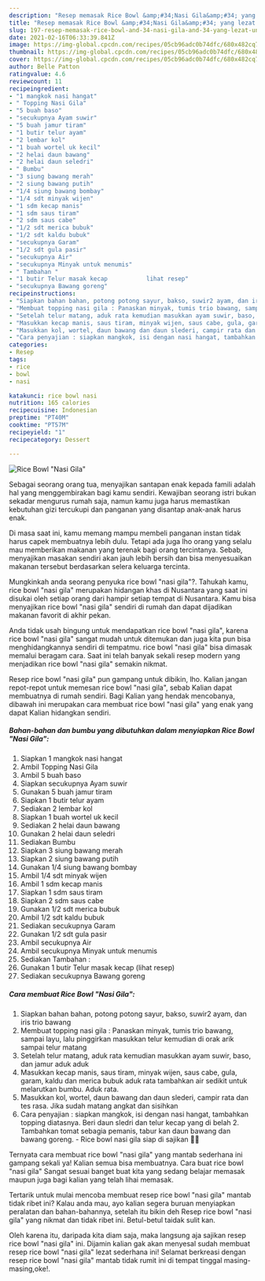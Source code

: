 ```yaml
---
description: "Resep memasak Rice Bowl &amp;#34;Nasi Gila&amp;#34; yang lezat Untuk Jualan"
title: "Resep memasak Rice Bowl &amp;#34;Nasi Gila&amp;#34; yang lezat Untuk Jualan"
slug: 197-resep-memasak-rice-bowl-and-34-nasi-gila-and-34-yang-lezat-untuk-jualan
date: 2021-02-16T06:33:39.841Z
image: https://img-global.cpcdn.com/recipes/05cb96adc0b74dfc/680x482cq70/rice-bowl-nasi-gila-foto-resep-utama.jpg
thumbnail: https://img-global.cpcdn.com/recipes/05cb96adc0b74dfc/680x482cq70/rice-bowl-nasi-gila-foto-resep-utama.jpg
cover: https://img-global.cpcdn.com/recipes/05cb96adc0b74dfc/680x482cq70/rice-bowl-nasi-gila-foto-resep-utama.jpg
author: Belle Patton
ratingvalue: 4.6
reviewcount: 11
recipeingredient:
- "1 mangkok nasi hangat"
- " Topping Nasi Gila"
- "5 buah baso"
- "secukupnya Ayam suwir"
- "5 buah jamur tiram"
- "1 butir telur ayam"
- "2 lembar kol"
- "1 buah wortel uk kecil"
- "2 helai daun bawang"
- "2 helai daun seledri"
- " Bumbu"
- "3 siung bawang merah"
- "2 siung bawang putih"
- "1/4 siung bawang bombay"
- "1/4 sdt minyak wijen"
- "1 sdm kecap manis"
- "1 sdm saus tiram"
- "2 sdm saus cabe"
- "1/2 sdt merica bubuk"
- "1/2 sdt kaldu bubuk"
- "secukupnya Garam"
- "1/2 sdt gula pasir"
- "secukupnya Air"
- "secukupnya Minyak untuk menumis"
- " Tambahan "
- "1 butir Telur masak kecap           lihat resep"
- "secukupnya Bawang goreng"
recipeinstructions:
- "Siapkan bahan bahan, potong potong sayur, bakso, suwir2 ayam, dan iris trio bawang"
- "Membuat topping nasi gila : Panaskan minyak, tumis trio bawang, sampai layu, lalu pinggirkan masukkan telur kemudian di orak arik sampai telur matang"
- "Setelah telur matang, aduk rata kemudian masukkan ayam suwir, baso, dan jamur aduk aduk"
- "Masukkan kecap manis, saus tiram, minyak wijen, saus cabe, gula, garam, kaldu dan merica bubuk aduk rata tambahkan air sedikit untuk melarutkan bumbu. Aduk rata."
- "Masukkan kol, wortel, daun bawang dan daun slederi, campir rata dan tes rasa. Jika sudah matang angkat dan sisihkan"
- "Cara penyajian : siapkan mangkok, isi dengan nasi hangat, tambahkan topping diatasnya. Beri daun sledri dan telur kecap yang di belah 2. Tambahkan tomat sebagia pemanis, tabur kan daun bawang dan bawang goreng. Rice bowl nasi gila siap di sajikan 🥰🥰"
categories:
- Resep
tags:
- rice
- bowl
- nasi

katakunci: rice bowl nasi 
nutrition: 165 calories
recipecuisine: Indonesian
preptime: "PT40M"
cooktime: "PT57M"
recipeyield: "1"
recipecategory: Dessert

---
```



![Rice Bowl &#34;Nasi Gila&#34;](https://img-global.cpcdn.com/recipes/05cb96adc0b74dfc/680x482cq70/rice-bowl-nasi-gila-foto-resep-utama.jpg)

Sebagai seorang orang tua, menyajikan santapan enak kepada famili adalah hal yang menggembirakan bagi kamu sendiri. Kewajiban seorang istri bukan sekadar mengurus rumah saja, namun kamu juga harus memastikan kebutuhan gizi tercukupi dan panganan yang disantap anak-anak harus enak.

Di masa  saat ini, kamu memang mampu membeli panganan instan tidak harus capek membuatnya lebih dulu. Tetapi ada juga lho orang yang selalu mau memberikan makanan yang terenak bagi orang tercintanya. Sebab, menyajikan masakan sendiri akan jauh lebih bersih dan bisa menyesuaikan makanan tersebut berdasarkan selera keluarga tercinta. 



Mungkinkah anda seorang penyuka rice bowl &#34;nasi gila&#34;?. Tahukah kamu, rice bowl &#34;nasi gila&#34; merupakan hidangan khas di Nusantara yang saat ini disukai oleh setiap orang dari hampir setiap tempat di Nusantara. Kamu bisa menyajikan rice bowl &#34;nasi gila&#34; sendiri di rumah dan dapat dijadikan makanan favorit di akhir pekan.

Anda tidak usah bingung untuk mendapatkan rice bowl &#34;nasi gila&#34;, karena rice bowl &#34;nasi gila&#34; sangat mudah untuk ditemukan dan juga kita pun bisa menghidangkannya sendiri di tempatmu. rice bowl &#34;nasi gila&#34; bisa dimasak memalui beragam cara. Saat ini telah banyak sekali resep modern yang menjadikan rice bowl &#34;nasi gila&#34; semakin nikmat.

Resep rice bowl &#34;nasi gila&#34; pun gampang untuk dibikin, lho. Kalian jangan repot-repot untuk memesan rice bowl &#34;nasi gila&#34;, sebab Kalian dapat membuatnya di rumah sendiri. Bagi Kalian yang hendak mencobanya, dibawah ini merupakan cara membuat rice bowl &#34;nasi gila&#34; yang enak yang dapat Kalian hidangkan sendiri.

<!--inarticleads1-->

##### Bahan-bahan dan bumbu yang dibutuhkan dalam menyiapkan Rice Bowl &#34;Nasi Gila&#34;:

1. Siapkan 1 mangkok nasi hangat
1. Ambil  Topping Nasi Gila
1. Ambil 5 buah baso
1. Siapkan secukupnya Ayam suwir
1. Gunakan 5 buah jamur tiram
1. Siapkan 1 butir telur ayam
1. Sediakan 2 lembar kol
1. Siapkan 1 buah wortel uk kecil
1. Sediakan 2 helai daun bawang
1. Gunakan 2 helai daun seledri
1. Sediakan  Bumbu
1. Siapkan 3 siung bawang merah
1. Siapkan 2 siung bawang putih
1. Gunakan 1/4 siung bawang bombay
1. Ambil 1/4 sdt minyak wijen
1. Ambil 1 sdm kecap manis
1. Siapkan 1 sdm saus tiram
1. Siapkan 2 sdm saus cabe
1. Gunakan 1/2 sdt merica bubuk
1. Ambil 1/2 sdt kaldu bubuk
1. Sediakan secukupnya Garam
1. Gunakan 1/2 sdt gula pasir
1. Ambil secukupnya Air
1. Ambil secukupnya Minyak untuk menumis
1. Sediakan  Tambahan :
1. Gunakan 1 butir Telur masak kecap           (lihat resep)
1. Sediakan secukupnya Bawang goreng




<!--inarticleads2-->

##### Cara membuat Rice Bowl &#34;Nasi Gila&#34;:

1. Siapkan bahan bahan, potong potong sayur, bakso, suwir2 ayam, dan iris trio bawang
1. Membuat topping nasi gila : Panaskan minyak, tumis trio bawang, sampai layu, lalu pinggirkan masukkan telur kemudian di orak arik sampai telur matang
1. Setelah telur matang, aduk rata kemudian masukkan ayam suwir, baso, dan jamur aduk aduk
1. Masukkan kecap manis, saus tiram, minyak wijen, saus cabe, gula, garam, kaldu dan merica bubuk aduk rata tambahkan air sedikit untuk melarutkan bumbu. Aduk rata.
1. Masukkan kol, wortel, daun bawang dan daun slederi, campir rata dan tes rasa. Jika sudah matang angkat dan sisihkan
1. Cara penyajian : siapkan mangkok, isi dengan nasi hangat, tambahkan topping diatasnya. Beri daun sledri dan telur kecap yang di belah 2. Tambahkan tomat sebagia pemanis, tabur kan daun bawang dan bawang goreng. - Rice bowl nasi gila siap di sajikan 🥰🥰




Ternyata cara membuat rice bowl &#34;nasi gila&#34; yang mantab sederhana ini gampang sekali ya! Kalian semua bisa membuatnya. Cara buat rice bowl &#34;nasi gila&#34; Sangat sesuai banget buat kita yang sedang belajar memasak maupun juga bagi kalian yang telah lihai memasak.

Tertarik untuk mulai mencoba membuat resep rice bowl &#34;nasi gila&#34; mantab tidak ribet ini? Kalau anda mau, ayo kalian segera buruan menyiapkan peralatan dan bahan-bahannya, setelah itu bikin deh Resep rice bowl &#34;nasi gila&#34; yang nikmat dan tidak ribet ini. Betul-betul taidak sulit kan. 

Oleh karena itu, daripada kita diam saja, maka langsung aja sajikan resep rice bowl &#34;nasi gila&#34; ini. Dijamin kalian gak akan menyesal sudah membuat resep rice bowl &#34;nasi gila&#34; lezat sederhana ini! Selamat berkreasi dengan resep rice bowl &#34;nasi gila&#34; mantab tidak rumit ini di tempat tinggal masing-masing,oke!.

